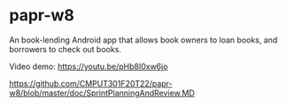 # papr-w8

An book-lending Android app that allows book owners to loan books, and borrowers to check out books.

Video demo: https://youtu.be/pHb8I0xw6jo

https://github.com/CMPUT301F20T22/papr-w8/blob/master/doc/SprintPlanningAndReview.MD
